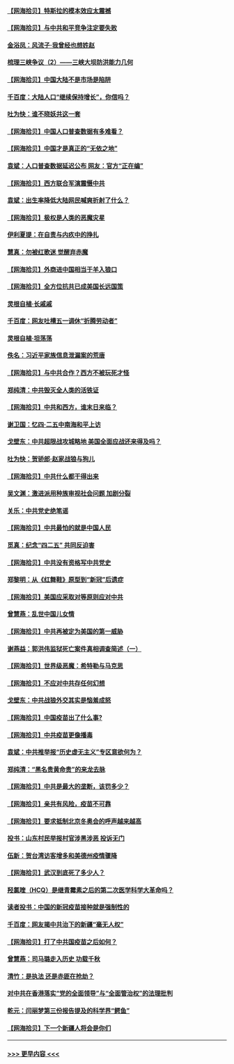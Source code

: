 #### [【网海拾贝】特斯拉的模本效应太震撼](../pages/nsc993/n12925626.md?t=05061902) 
#### [【网海拾贝】与中共和平竞争注定要失败](../pages/nsc993/n12923326.md?t=05061902) 
#### [金浴凤：风流子‧我曾经也想姓赵](../pages/nsc993/n12920911.md?t=05061902) 
#### [梳理三峡争议（2）——三峡大坝防洪能力几何](../pages/nsc993/n12920173.md?t=05061902) 
#### [【网海拾贝】中国大陆不是市场是陷阱](../pages/nsc993/n12920143.md?t=05061902) 
#### [千百度：大陆人口“继续保持增长”，你信吗？](../pages/nsc993/n12918946.md?t=05061902) 
#### [吐为快：谁不晓妖共这一套](../pages/nsc993/n12918941.md?t=05061902) 
#### [【网海拾贝】中国人口普查数据有多难看？](../pages/nsc993/n12917822.md?t=05061902) 
#### [【网海拾贝】中国才是真正的“无依之地”](../pages/nsc993/n12915845.md?t=05061902) 
#### [袁斌：人口普查数据延迟公布 网友：官方“正在编”](../pages/nsc993/n12915748.md?t=05061902) 
#### [【网海拾贝】西方联合军演震慑中共](../pages/nsc993/n12913466.md?t=05061902) 
#### [袁斌：出生率降低大陆网民喊爽折射了什么？](../pages/nsc993/n12913365.md?t=05061902) 
#### [【网海拾贝】极权是人类的恶魔灾星](../pages/nsc993/n12910697.md?t=05061902) 
#### [伊利夏提：在自责与内疚中的挣扎](../pages/nsc993/n12910493.md?t=05061902) 
#### [慧真：勿被红歌迷 觉醒弃赤魔](../pages/nsc993/n12910485.md?t=05061902) 
#### [【网海拾贝】外商进中国相当于羊入狼口](../pages/nsc993/n12908274.md?t=05061902) 
#### [【网海拾贝】全方位抗共已成美国长远国策](../pages/nsc993/n12906878.md?t=05061902) 
#### [灵根自植‧长戚戚](../pages/nsc993/n12905585.md?t=05061902) 
#### [千百度：网友吐槽五一调休“折腾劳动者”](../pages/nsc993/n12905934.md?t=05061902) 
#### [灵根自植‧坦荡荡](../pages/nsc993/n12905562.md?t=05061902) 
#### [佚名：习近平家族信息泄漏案的荒唐](../pages/nsc993/n12904705.md?t=05061902) 
#### [【网海拾贝】与中共合作？西方不被玩死才怪](../pages/nsc993/n12903873.md?t=05061902) 
#### [郑纯清：中共毁灭全人类的活铁证](../pages/nsc993/n12903785.md?t=05061902) 
#### [【网海拾贝】中共和西方，谁末日来临？](../pages/nsc993/n12903482.md?t=05061902) 
#### [谢卫国：忆四‧二五中南海和平上访](../pages/nsc993/n12902192.md?t=05061902) 
#### [戈壁东：中共超限战攻城略地 美国全面应战还来得及吗？](../pages/nsc993/n12902297.md?t=05061902) 
#### [吐为快：贺骄郎‧赵家战狼与狗儿](../pages/nsc993/n12902280.md?t=05061902) 
#### [【网海拾贝】中共什么都干得出来](../pages/nsc993/n12897500.md?t=05061902) 
#### [吴文渊：激进派用种族审视社会问题 加剧分裂](../pages/nsc993/n12893881.md?t=05061902) 
#### [关乐：中共党史绝笔谣](../pages/nsc993/n12897270.md?t=05061902) 
#### [【网海拾贝】中共最怕的就是中国人民](../pages/nsc993/n12894705.md?t=05061902) 
#### [觅真：纪念“四二五” 共同反迫害](../pages/nsc993/n12894553.md?t=05061902) 
#### [【网海拾贝】中共没有资格写中共党史](../pages/nsc993/n12892231.md?t=05061902) 
#### [郑黎明：从《红舞鞋》原型到“新冠”后遗症](../pages/nsc993/n12890469.md?t=05061902) 
#### [【网海拾贝】美国应采取对等原则应对中共](../pages/nsc993/n12889176.md?t=05061902) 
#### [曾慧燕：乱世中国儿女情](../pages/nsc993/n12887931.md?t=05061902) 
#### [【网海拾贝】中共再被定为美国的第一威胁](../pages/nsc993/n12887580.md?t=05061902) 
#### [谢燕益：郭洪伟监狱死亡案件真相调查简述（一）](../pages/nsc993/n12885648.md?t=05061902) 
#### [【网海拾贝】世界级恶魔：希特勒与马克思](../pages/nsc993/n12884062.md?t=05061902) 
#### [【网海拾贝】不应对中共存任何幻想](../pages/nsc993/n12881460.md?t=05061902) 
#### [戈壁东：中共战狼外交其实是恼羞成怒](../pages/nsc993/n12880392.md?t=05061902) 
#### [【网海拾贝】中国疫苗出了什么事?](../pages/nsc993/n12879124.md?t=05061902) 
#### [【网海拾贝】中共疫苗更像播毒](../pages/nsc993/n12876631.md?t=05061902) 
#### [袁斌：中共推举报“历史虚无主义”专区意欲何为？](../pages/nsc993/n12876530.md?t=05061902) 
#### [郑纯清：“黑名贵黄命贵”的来龙去脉](../pages/nsc993/n12875589.md?t=05061902) 
#### [【网海拾贝】中共是最大的垄断，该罚多少？](../pages/nsc993/n12874006.md?t=05061902) 
#### [【网海拾贝】亲共有风险，疫苗不可靠](../pages/nsc993/n12872224.md?t=05061902) 
#### [【网海拾贝】要求抵制北京冬奥会的呼声越来越高](../pages/nsc993/n12868962.md?t=05061902) 
#### [投书：山东村民举报村官涉黑涉恶 投诉无门](../pages/nsc993/n12869726.md?t=05061902) 
#### [伍新：贺台湾访客增多和美德州疫情骤降](../pages/nsc993/n12865651.md?t=05061902) 
#### [【网海拾贝】武汉到底死了多少人？](../pages/nsc993/n12863707.md?t=05061902) 
#### [羟氯喹（HCQ）是继青霉素之后的第二次医学科学大革命吗？](../pages/nsc993/n12638564.md?t=05061902) 
#### [读者投书：中国的新冠疫苗接种就是强制性的](../pages/nsc993/n12859932.md?t=05061902) 
#### [千百度：网友揭中共治下的新疆“毫无人权”](../pages/nsc993/n12858385.md?t=05061902) 
#### [【网海拾贝】打了中共国疫苗之后如何？](../pages/nsc993/n12857866.md?t=05061902) 
#### [曾慧燕：司马璐走入历史 功载千秋](../pages/nsc993/n12856996.md?t=05061902) 
#### [清竹：是执法 还是赤匪在抢劫？](../pages/nsc993/n12856952.md?t=05061902) 
#### [对中共在香港落实“党的全面领导”与“全面管治权”的法理批判](../pages/nsc993/n12856929.md?t=05061902) 
#### [乾元：闫丽梦第三份报告提及的科学界“鳄鱼”](../pages/nsc993/n12855985.md?t=05061902) 
#### [【网海拾贝】下一个新疆人将会是你们](../pages/nsc993/n12855864.md?t=05061902) 

----
#### [ >>> 更早内容 <<< ](../indexes/nsc993-earlier.md)
